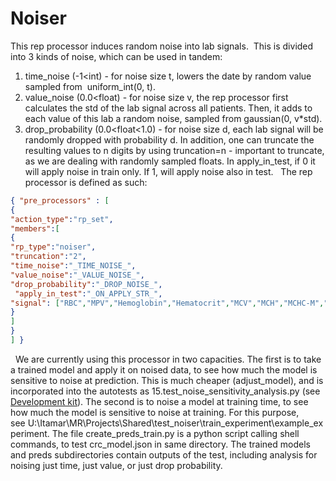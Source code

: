 # Noiser
This rep processor induces random noise into lab signals. 
This is divided into 3 kinds of noise, which can be used in tandem:
1. time_noise (-1<int) - for noise size t, lowers the date by random value sampled from  uniform_int(0, t). 
2. value_noise (0.0<float) - for noise size v, the rep processor first calculates the std of the lab signal across all patients. Then, it adds to each value of this lab a random noise, sampled from gaussian(0, v*std).
3. drop_probability (0.0<float<1.0) - for noise size d, each lab signal will be randomly dropped with probability d.
In addition, one can truncate the resulting values to n digits by using truncation=n - important to truncate, as we are dealing with randomly sampled floats.
In apply_in_test, if 0 it will apply noise in train only. If 1, will apply noise also in test.
 
The rep processor is defined as such:
```json
{ "pre_processors" : [
{
"action_type":"rp_set",
"members":[
{
"rp_type":"noiser",
"truncation":"2",
"time_noise":"_TIME_NOISE_",
"value_noise":"_VALUE_NOISE_",
"drop_probability":"_DROP_NOISE_",
 "apply_in_test":"_ON_APPLY_STR_",
"signal": ["RBC","MPV","Hemoglobin","Hematocrit","MCV","MCH","MCHC-M","Platelets","Neutrophils%","Lymphocytes%","Monocytes%", "WBC","Eosinophils#","Eosinophils%","Basophils%","Basophils#","Neutrophils#","Lymphocytes#","Monocytes#", "RDW"]
} 
]
}
] }
```
 
We are currently using this processor in two capacities.
The first is to take a trained model and apply it on noised data, to see how much the model is sensitive to noise at prediction. This is much cheaper (adjust_model), and is incorporated into the autotests as 15.test_noise_sensitivity_analysis.py (see [Development kit](/Models/Model%20Checklist/AutoTest/Development%20kit)).
The second is to noise a model at training time, to see how much the model is sensitive to noise at training. For this purpose, see U:\Itamar\MR\Projects\Shared\test_noiser\train_experiment\example_experiment. The file create_preds_train.py is a python script calling shell commands, to test crc_model.json in same directory. The trained models and preds subdirectories contain outputs of the test, including analysis for noising just time, just value, or just drop probability. 
